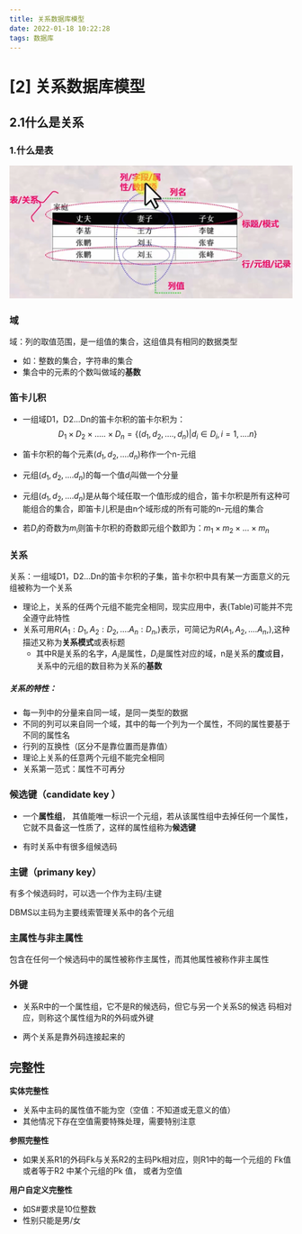 ```yaml
---
title: 关系数据库模型
date: 2022-01-18 10:22:28
tags: 数据库
---
```


# [2] 关系数据库模型

## 2.1什么是关系

### 1.什么是表

<img src="2.关系数据库模型/image-20210118152305959.png" alt="image-20210118152305959" style="zoom:50%;" />

### 域

域：列的取值范围，是一组值的集合，这组值具有相同的数据类型

+ 如：整数的集合，字符串的集合
+ 集合中的元素的个数叫做域的**基数**

### 笛卡儿积

+ 一组域D1，D2...Dn的笛卡尔积的笛卡尔积为：
  $$
  D_1\times D_2\times.....\times D_n=\{ (d_1,d_2,....,d_n)|d_i\in D_i,i=1,....n\}
  $$

+ 笛卡尔积的每个元素$(d_1,d_2,....d_n)$称作一个n-元组

+ 元组$(d_1,d_2,....d_n)$的每一个值$d_i$叫做一个分量
+ 元组$(d_1,d_2,....d_n)$是从每个域任取一个值形成的组合，笛卡尔积是所有这种可能组合的集合，即笛卡儿积是由n个域形成的所有可能的n-元组的集合
+ 若$D_i$的奇数为$m_i$则笛卡尔积的奇数即元组个数即为：$m_1 \times m_2 \times... \times m_n$

### 关系

关系：一组域D1，D2...Dn的笛卡尔积的子集，笛卡尔积中具有某一方面意义的元组被称为一个关系

- 理论上，关系的任两个元组不能完全相同，现实应用中，表(Table)可能并不完全遵守此特性
- 关系可用$R(A_1:D_1,A_2:D_2,....A_n:D_n,)$表示，可简记为$R(A_1,A_2,....A_n,)$,这种描述又称为**关系模式**或表标题
  - 其中R是关系的名字，$A_i$是属性，$D_i$是属性对应的域，n是关系的**度**或**目**，关系中的元组的数目称为关系的**基数**

##### 关系的特性：

+ 每一列中的分量来自同一域，是同一类型的数据
+ 不同的列可以来自同一个域，其中的每一个列为一个属性，不同的属性要基于不同的属性名
+ 行列的互换性（区分不是靠位置而是靠值）
+ 理论上关系的任意两个元组不能完全相同
+ 关系第一范式：属性不可再分

### 候选键（candidate key ）

- 一个**属性组**， 其值能唯一标识一个元组，若从该属性组中去掉任何一个属性，它就不具备这一性质了，这样的属性组称为**候选键**

- 有时关系中有很多组候选码

### 主键（primany key）

有多个候选码时，可以选一个作为主码/主键

DBMS以主码为主要线索管理关系中的各个元组

### 主属性与非主属性 

包含在任何一个候选码中的属性被称作主属性，而其他属性被称作非主属性

### 外键

- 关系R中的一个属性组，它不是R的候选码，但它与另一个关系S的候选 码相对应，则称这个属性组为R的外码或外键

- 两个关系是靠外码连接起来的

## 完整性

**实体完整性**

- 关系中主码的属性值不能为空（空值：不知道或无意义的值）
- 其他情况下存在空值需要特殊处理，需要特别注意

**参照完整性**

- 如果关系R1的外码Fk与关系R2的主码Pk相对应，则R1中的每一个元组的 Fk值或者等于R2 中某个元组的Pk 值， 或者为空值

**用户自定义完整性**

- 如S#要求是10位整数
- 性别只能是男/女